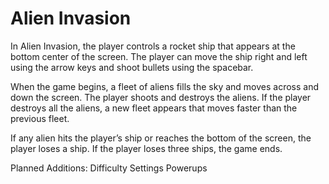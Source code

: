 # Alien Invasion
In Alien Invasion, the player controls a rocket ship that appears
at the bottom center of the screen. The player can move the ship
right and left using the arrow keys and shoot bullets using the
spacebar. 

When the game begins, a fleet of aliens fills the sky
and moves across and down the screen. The player shoots and
destroys the aliens. If the player destroys all the aliens, a new fleet
appears that moves faster than the previous fleet. 

If any alien hits
the player’s ship or reaches the bottom of the screen, the player
loses a ship. If the player loses three ships, the game ends.

Planned Additions:
Difficulty Settings
Powerups